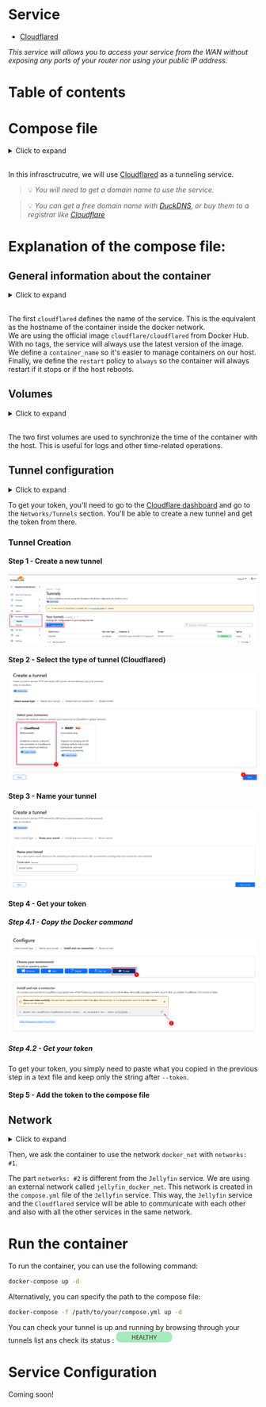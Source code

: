 # Service
- [Cloudflared](https://one.dash.cloudflare.com/5d727414f06a81a09028b3940babbe2b/networks/tunnels)

*This service will allows you to access your service from the WAN without exposing any ports of your router nor using your public IP address.*

# Table of contents

# Compose file

<details>
<summary>Click to expand</summary>

![compose.yml](./compose.yml)
</details><br>

In this infrasctrucutre, we will use [Cloudflared](https://one.dash.cloudflare.com/5d727414f06a81a09028b3940babbe2b/networks/tunnels) as a tunneling service. <br>

> 💡 *You will need to get a domain name to use the service.*<br>

> 💡 *You can get a free domain name with [DuckDNS](https://www.duckdns.org/), or buy them to a registrar like [Cloudflare](https://cloudflare.com)*


# Explanation of the compose file:

## General information about the container
<details>
<summary>Click to expand</summary>

```yml
---
services:
  cloudflared:
    image: cloudflare/cloudflared
    container_name: cloudflare
    restart: always
    [...]
```
</details><br>

The first `cloudflared` defines the name of the service. This is the equivalent as the hostname of the container inside the docker network.<br>
We are using the official image `cloudflare/cloudflared` from Docker Hub. With no tags, the service will always use the latest version of the image.<br>
We define a `container_name` so it's easier to manage containers on our host.<br>
Finally, we define the `restart` policy to `always` so the container will always restart if it stops or if the host reboots.<br>

## Volumes
<details>
<summary>Click to expand</summary>

```yml
[...]
    volumes:
      - /etc/localtime:/etc/localtime:ro
      - /etc/localtime:/etc/timezone:ro
[...]
```
</details><br>

The two first volumes are used to synchronize the time of the container with the host. This is useful for logs and other time-related operations.<br>

## Tunnel configuration

<details>
<summary>Click to expand</summary>

```yml
[...]
    command: tunnel --no-autoupdate run --token <token_here>
[...]
```
</details>

To get your token, you'll need to go to the [Cloudflare dashboard](https://one.dash.cloudflare.com/) and go to the `Networks/Tunnels` section. You'll be able to create a new tunnel and get the token from there.

### Tunnel Creation

#### Step 1 - Create a new tunnel

![Tunnel Creation](./.attachments/tunnel_creation.png)

#### Step 2 - Select the type of tunnel (Cloudflared)

![Type of tunnel](./.attachments/tunnel_type.png)

#### Step 3 - Name your tunnel

![Name your tunnel](./.attachments/tunnel_name.png)

#### Step 4 - Get your token

##### Step 4.1 - Copy the Docker command

![Copy Docker command](./.attachments/tunnel_command.png)

##### Step 4.2 - Get your token

To get your token, you simply need to paste what you copied in the previous step in a text file and keep only the string after `--token`.

#### Step 5 - Add the token to the compose file

## Network
<details>
<summary>Click to expand</summary>

```yml
[...]
    networks:
      - docker_net

networks:
  docker_net:
    external:
      name: jellyfin_docker_net
```
</details>

Then, we ask the container to use the network `docker_net` with `networks: #1`.


The part `networks: #2` is different from the `Jellyfin` service. We are using an external network called `jellyfin_docker_net`. This network is created in the `compose.yml` file of the `Jellyfin` service. This way, the `Jellyfin` service and the `Cloudflared` service will be able to communicate with each other and also with all the other services in the same network.


# Run the container
To run the container, you can use the following command:
```bash
docker-compose up -d
```
Alternatively, you can specify the path to the compose file:
```bash
docker-compose -f /path/to/your/compose.yml up -d
```

You can check your tunnel is up and running by browsing through your tunnels list ans check its status :
![HEALTHY](./.attachments/healthy.png)


# Service Configuration

Coming soon!